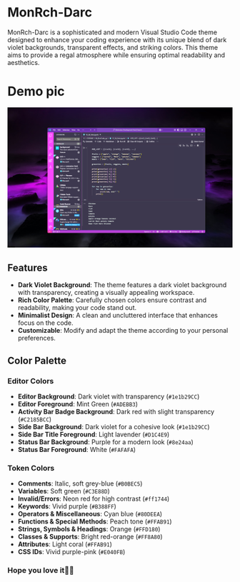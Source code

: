 # MonRch-Darc

MonRch-Darc is a sophisticated and modern Visual Studio Code theme designed to enhance your coding experience with its unique blend of dark violet backgrounds, transparent effects, and striking colors. This theme aims to provide a regal atmosphere while ensuring optimal readability and aesthetics.

# Demo pic

![MonRch Darc Theme](images/screenshot.png)

## Features

- **Dark Violet Background**: The theme features a dark violet background with transparency, creating a visually appealing workspace.
- **Rich Color Palette**: Carefully chosen colors ensure contrast and readability, making your code stand out.
- **Minimalist Design**: A clean and uncluttered interface that enhances focus on the code.
- **Customizable**: Modify and adapt the theme according to your personal preferences.

## Color Palette

### Editor Colors
- **Editor Background**: Dark violet with transparency (`#1e1b29CC`)
- **Editor Foreground**: Mint Green (`#ADEBB3`)
- **Activity Bar Badge Background**: Dark red with slight transparency (`#C2185BCC`)
- **Side Bar Background**: Dark violet for a cohesive look (`#1e1b29CC`)
- **Side Bar Title Foreground**: Light lavender (`#D1C4E9`)
- **Status Bar Background**: Purple for a modern look (`#8e24aa`)
- **Status Bar Foreground**: White (`#FAFAFA`)

### Token Colors
- **Comments**: Italic, soft grey-blue (`#B0BEC5`)
- **Variables**: Soft green (`#C3E88D`)
- **Invalid/Errors**: Neon red for high contrast (`#ff1744`)
- **Keywords**: Vivid purple (`#B388FF`)
- **Operators & Miscellaneous**: Cyan blue (`#80DEEA`)
- **Functions & Special Methods**: Peach tone (`#FFAB91`)
- **Strings, Symbols & Headings**: Orange (`#FFD180`)
- **Classes & Supports**: Bright red-orange (`#FF8A80`)
- **Attributes**: Light coral (`#FFAB91`)
- **CSS IDs**: Vivid purple-pink (`#E040FB`)

### Hope you love it🖤😁
